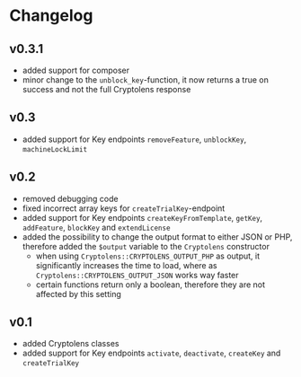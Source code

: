 # Changelog

## v0.3.1

* added support for composer
* minor change to the `unblock_key`-function, it now returns a true on success and not the full Cryptolens response

## v0.3

* added support for Key endpoints `removeFeature`, `unblockKey`, `machineLockLimit`

## v0.2

* removed debugging code
* fixed incorrect array keys for `createTrialKey`-endpoint
* added support for Key endpoints `createKeyFromTemplate`, `getKey`, `addFeature`, `blockKey` and `extendLicense`
* added the possibility to change the output format to either JSON or PHP, therefore added the `$output` variable to the `Cryptolens` constructor
  * when using `Cryptolens::CRYPTOLENS_OUTPUT_PHP` as output, it significantly increases the time to load, where as `Cryptolens::CRYPTOLENS_OUTPUT_JSON` works way faster
  * certain functions return only a boolean, therefore they are not affected by this setting

## v0.1

* added Cryptolens classes
* added support for Key endpoints `activate`, `deactivate`, `createKey` and `createTrialKey`
